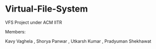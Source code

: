 # Virtual-File-System
VFS Project under ACM IITR

Members: 

Kavy Vaghela , Shorya Panwar , Utkarsh Kumar , Pradyuman Shekhawat 
